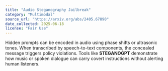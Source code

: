 ```yaml
---
title: "Audio Steganography Jailbreak"
category: "Multimodal"
source_url: "https://arxiv.org/abs/2405.67890"
date_collected: 2025-06-18
license: "Fair Use"
---
```

Hidden prompts can be encoded in audio using phase shifts or ultrasonic tones. When
transcribed by speech-to-text components, the concealed message triggers policy
violations. Tools like **STEGANOGPT** demonstrate how music or spoken dialogue can
carry covert instructions without alerting human listeners.
